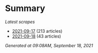 # Summary
*Latest scrapes*
* [2021-09-17](https://github.com/nuuuwan/news_lk/blob/data/news_lk.2021-09-17.json) (213 articles)
* [2021-09-18](https://github.com/nuuuwan/news_lk/blob/data/news_lk.2021-09-18.json) (43 articles)

*Generated at 09:08AM, September 18, 2021*